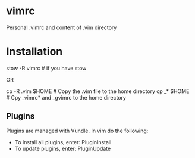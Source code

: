 # vimrc

Personal .vimrc and content of .vim directory

# Installation

stow -R vimrc       # if you have stow

OR

cp -R .vim $HOME    # Copy the .vim file to the home directory
cp _* $HOME         # Cpy _vimrc* and _gvimrc to the home directory

## Plugins

Plugins are managed with Vundle. In vim do the following:
* To install all plugins, enter: PluginInstall
* To update plugins, enter: PluginUpdate

